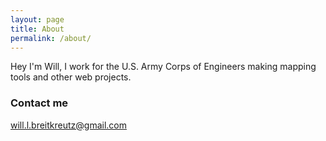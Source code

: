 ```yaml
---
layout: page
title: About
permalink: /about/
---
```


Hey I'm Will, I work for the U.S. Army Corps of Engineers making mapping tools and other web projects.

### Contact me

[will.l.breitkreutz@gmail.com](mailto:will.l.breitkreutz@gmail.com)